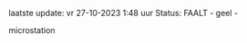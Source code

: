 laatste update: 
vr 27-10-2023  1:48   uur 
Status: FAALT - geel - 
<div class="service Y">microstation</div>